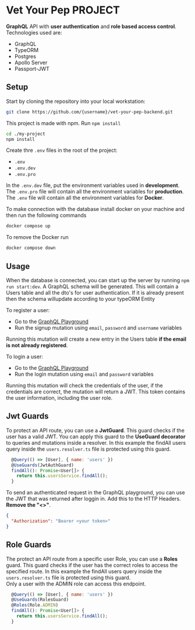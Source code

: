 # Vet Your Pep PROJECT

**GraphQL** API with **user authentication** and **role based access control**.  
Technologies used are:

- GraphQL
- TypeORM
- Postgres
- Apollo Server
- Passport-JWT

## Setup

Start by cloning the repository into your local workstation:

```sh
git clone https://github.com/{username}/vet-your-pep-backend.git
```

This project is made with npm. 
Run `npm install`

```sh
cd ./my-project
npm install
```

Create thre `.env` files in the root of the project:

- `.env`
- `.env.dev`
- `.env.pro`

In the `.env.dev` file, put the environment variables used in **development**.  
The `.env.pro` file will contain all the environment variables for **production**.
The `.env` file will contain all the environment variables for **Docker**.

To make connection with the database install docker on your machine and then run the following commands

```sh
docker compose up 
```

To remove the Docker run

```sh
docker compose down 
```



## Usage

When the database is connected, you can start up the server by running `npm run start:dev`.
A GraphQL schema will be generated. This will contain a Users table and all the dto's for user authentication. If it is already present then the schema willupdate according to your typeORM Entity

To register a user:

- Go to the [GraphQL Playground](http://localhost:{APP_PORT}/graphql)
- Run the signup mutation using `email`, `password` and `username` variables

Running this mutation will create a new entry in the Users table **if the email is not already registered**.  


To login a user:

- Go to the [GraphQL Playground](http://localhost:{APP_PORT}/graphql)
- Run the login mutation using `email` and `password` variables

Running this mutation will check the credentials of the user, if the credentials are correct, the mutation will return a JWT.
This token contains the user information, including the user role.

## Jwt Guards

To protect an API route, you can use a **JwtGuard**. This guard checks if the user has a valid JWT. You can apply this guard to the **UseGuard decorator** to queries and mutations inside a resolver.
In this example the findAll users query inside the `users.resolver.ts` file is protected using this guard.

```js
  @Query(() => [User], { name: 'users' })
  @UseGuards(JwtAuthGuard)
  findAll(): Promise<User[]> {
    return this.usersService.findAll();
  }
```

To send an authenticated request in the GraphQL playground, you can use the JWT that was returned after loggin in.
Add this to the HTTP Headers.  
**Remove the "<>"**.

```json
{
  "Authorization": "Bearer <your token>"
}
```

## Role Guards

The protect an API route from a specific user Role, you can use a **Roles** guard. This guard checks if the user has the correct roles to access the specified route.
In this example the findAll users query inside the `users.resolver.ts` file is protected using this guard.  
Only a user with the ADMIN role can access this endpoint.

```js
  @Query(() => [User], { name: 'users' })
  @UseGuards(RolesGuard)
  @Roles(Role.ADMIN)
  findAll(): Promise<User[]> {
    return this.usersService.findAll();
  }
```
